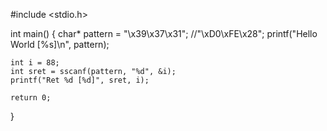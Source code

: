 
#include <stdio.h>

int main()
{
    char* pattern = "\x39\x37\x31"; //"\xD0\xFE\x28"; 
    printf("Hello World [%s]\n", pattern);
    
    int i = 88;
    int sret = sscanf(pattern, "%d", &i);
    printf("Ret %d [%d]", sret, i);

    return 0;
}
